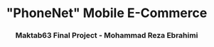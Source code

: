 <h1 align="center">"PhoneNet" Mobile E-Commerce</h1>
<h3 align="center">Maktab63 Final Project - Mohammad Reza Ebrahimi</h3>

